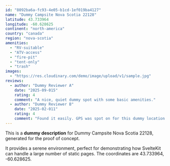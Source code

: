```yaml
---
id: "8092ba6a-fc93-4e05-b1cd-1ef019ba4127"
name: "Dummy Campsite Nova Scotia 22128"
latitude: 43.733964
longitude: -60.628625
continent: "north-america"
country: "canada"
region: "nova-scotia"
amenities:
  - "RV-suitable"
  - "ATV-access"
  - "fire-pit"
  - "tent-only"
  - "trash"
images:
  - "https://res.cloudinary.com/demo/image/upload/v1/sample.jpg"
reviews:
  - author: "Dummy Reviewer A"
    date: "2025-09-015"
    rating: 4
    comment: "A nice, quiet dummy spot with some basic amenities."
  - author: "Dummy Reviewer B"
    date: "2025-02-011"
    rating: 4
    comment: "Found it easily. GPS was spot on for this dummy location."
---
```


This is a **dummy description** for Dummy Campsite Nova Scotia 22128, generated for the proof of concept.

It provides a serene environment, perfect for demonstrating how SvelteKit can handle a large number of static pages. The coordinates are 43.733964, -60.628625.

